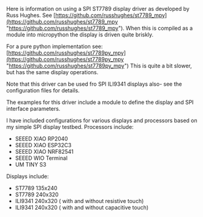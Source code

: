 Here is information on using a SPI ST7789 display driver as developed by Russ Hughes.  See [https://github.com/russhughes/st7789_mpy](https://github.com/russhughes/st7789_mpy "https://github.com/russhughes/st7789_mpy"). 
When this is compiled as a module into micropython the display is driven quite briskly.

For a pure python implementation see:
[https://github.com/russhughes/st7789py_mpy](https://github.com/russhughes/st7789py_mpy "https://github.com/russhughes/st7789py_mpy")
This is quite a bit slower, but has the same display operations.

Note that this driver can be used fro SPI ILI9341 displays also- see the configuration files for details.

The examples for this driver include a module to define the display and SPI interface parameters.

I have included configurations for various displays and processors based on my simple SPI display testbed.  Processors include:

  * SEEED XIAO RP2040
  * SEEED XIAO ESP32C3
  * SEEED XIAO NRF82541
  * SEEED WIO Terminal
  * UM TINY S3
  
Displays include:

  * ST7789 135x240
  * ST7789 240x320
  * ILI9341 240x320 ( with and without resistive touch)
  * ILI9341 240x320 ( with and without capacitive touch)
  
  
